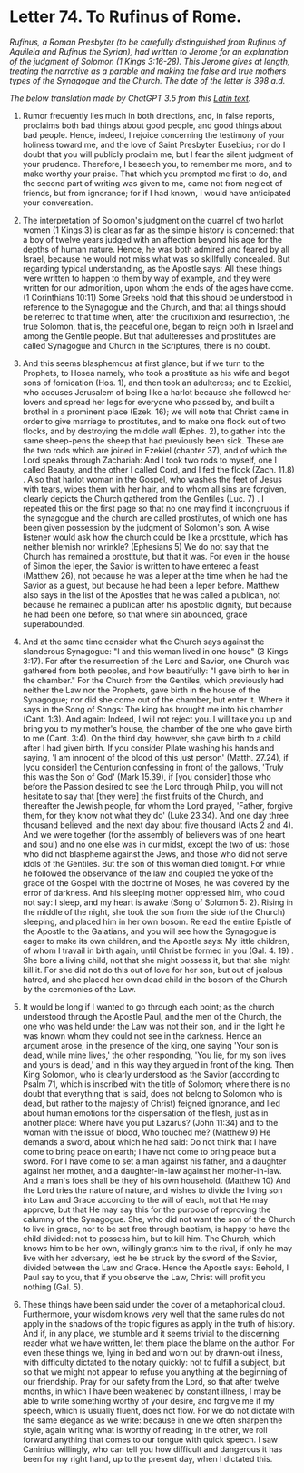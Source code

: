 <h1>Letter 74. To Rufinus of Rome.</h1>

<p><i>Rufinus, a Roman Presbyter (to be carefully distinguished from Rufinus of Aquileia and Rufinus the Syrian), had written to Jerome for an explanation of the judgment of Solomon (1 Kings 3:16-28). This Jerome gives at length, treating the narrative as a parable and making the false and true mothers types of the Synagogue and the Church. The date of the letter is 398 a.d.

The below translation made by ChatGPT 3.5 from this <a href='https://catholiclibrary.org/library/view?docId=Fathers-OR/PL.022.html;chunk.id=00000407'>Latin text</a>.</i></p>

1. Rumor frequently lies much in both directions, and, in false reports, proclaims both bad things about good people, and good things about bad people. Hence, indeed, I rejoice concerning the testimony of your holiness toward me, and the love of Saint Presbyter Eusebius; nor do I doubt that you will publicly proclaim me, but I fear the silent judgment of your prudence. Therefore, I beseech you, to remember me more, and to make worthy your praise. That which you prompted me first to do, and the second part of writing was given to me, came not from neglect of friends, but from ignorance; for if I had known, I would have anticipated your conversation.

2. The interpretation of Solomon's judgment on the quarrel of two harlot women (1 Kings 3) is clear as far as the simple history is concerned: that a boy of twelve years judged with an affection beyond his age for the depths of human nature. Hence, he was both admired and feared by all Israel, because he would not miss what was so skillfully concealed. But regarding typical understanding, as the Apostle says: All these things were written to happen to them by way of example, and they were written for our admonition, upon whom the ends of the ages have come. (1 Corinthians 10:11) Some Greeks hold that this should be understood in reference to the Synagogue and the Church, and that all things should be referred to that time when, after the crucifixion and resurrection, the true Solomon, that is, the peaceful one, began to reign both in Israel and among the Gentile people. But that adulteresses and prostitutes are called Synagogue and Church in the Scriptures, there is no doubt.

3. And this seems blasphemous at first glance; but if we turn to the Prophets, to Hosea namely, who took a prostitute as his wife and begot sons of fornication (Hos. 1), and then took an adulteress; and to Ezekiel, who accuses Jerusalem of being like a harlot because she followed her lovers and spread her legs for everyone who passed by, and built a brothel in a prominent place (Ezek. 16); we will note that Christ came in order to give marriage to prostitutes, and to make one flock out of two flocks, and by destroying the middle wall (Ephes. 2), to gather into the same sheep-pens the sheep that had previously been sick. These are the two rods which are joined in Ezekiel (chapter 37), and of which the Lord speaks through Zachariah: And I took two rods to myself, one I called Beauty, and the other I called Cord, and I fed the flock (Zach. 11.8) . Also that harlot woman in the Gospel, who washes the feet of Jesus with tears, wipes them with her hair, and to whom all sins are forgiven, clearly depicts the Church gathered from the Gentiles (Luc. 7) . I repeated this on the first page so that no one may find it incongruous if the synagogue and the church are called prostitutes, of which one has been given possession by the judgment of Solomon's son. A wise listener would ask how the church could be like a prostitute, which has neither blemish nor wrinkle? (Ephesians 5) We do not say that the Church has remained a prostitute, but that it was. For even in the house of Simon the leper, the Savior is written to have entered a feast (Matthew 26), not because he was a leper at the time when he had the Savior as a guest, but because he had been a leper before. Matthew also says in the list of the Apostles that he was called a publican, not because he remained a publican after his apostolic dignity, but because he had been one before, so that where sin abounded, grace superabounded.

4. And at the same time consider what the Church says against the slanderous Synagogue: "I and this woman lived in one house" (3 Kings 3:17). For after the resurrection of the Lord and Savior, one Church was gathered from both peoples, and how beautifully: "I gave birth to her in the chamber." For the Church from the Gentiles, which previously had neither the Law nor the Prophets, gave birth in the house of the Synagogue; nor did she come out of the chamber, but enter it. Where it says in the Song of Songs: The king has brought me into his chamber (Cant. 1:3). And again: Indeed, I will not reject you. I will take you up and bring you to my mother's house, the chamber of the one who gave birth to me (Cant. 3:4). On the third day, however, she gave birth to a child after I had given birth. If you consider Pilate washing his hands and saying, 'I am innocent of the blood of this just person' (Matth. 27.24), if [you consider] the Centurion confessing in front of the gallows, 'Truly this was the Son of God' (Mark 15.39), if [you consider] those who before the Passion desired to see the Lord through Philip, you will not hesitate to say that [they were] the first fruits of the Church, and thereafter the Jewish people, for whom the Lord prayed, 'Father, forgive them, for they know not what they do' (Luke 23.34). And one day three thousand believed: and the next day about five thousand (Acts 2 and 4). And we were together (for the assembly of believers was of one heart and soul) and no one else was in our midst, except the two of us: those who did not blaspheme against the Jews, and those who did not serve idols of the Gentiles. But the son of this woman died tonight. For while he followed the observance of the law and coupled the yoke of the grace of the Gospel with the doctrine of Moses, he was covered by the error of darkness. And his sleeping mother oppressed him, who could not say: I sleep, and my heart is awake (Song of Solomon 5: 2). Rising in the middle of the night, she took the son from the side (of the Church) sleeping, and placed him in her own bosom. Reread the entire Epistle of the Apostle to the Galatians, and you will see how the Synagogue is eager to make its own children, and the Apostle says: My little children, of whom I travail in birth again, until Christ be formed in you (Gal. 4. 19) . She bore a living child, not that she might possess it, but that she might kill it. For she did not do this out of love for her son, but out of jealous hatred, and she placed her own dead child in the bosom of the Church by the ceremonies of the Law.

5. It would be long if I wanted to go through each point; as the church understood through the Apostle Paul, and the men of the Church, the one who was held under the Law was not their son, and in the light he was known whom they could not see in the darkness. Hence an argument arose, in the presence of the king, one saying 'Your son is dead, while mine lives,' the other responding, 'You lie, for my son lives and yours is dead,' and in this way they argued in front of the king. Then King Solomon, who is clearly understood as the Savior (according to Psalm 71, which is inscribed with the title of Solomon; where there is no doubt that everything that is said, does not belong to Solomon who is dead, but rather to the majesty of Christ) feigned ignorance, and lied about human emotions for the dispensation of the flesh, just as in another place: Where have you put Lazarus? (John 11:34) and to the woman with the issue of blood, Who touched me? (Matthew 9) He demands a sword, about which he had said: Do not think that I have come to bring peace on earth; I have not come to bring peace but a sword. For I have come to set a man against his father, and a daughter against her mother, and a daughter-in-law against her mother-in-law. And a man's foes shall be they of his own household. (Matthew 10) And the Lord tries the nature of nature, and wishes to divide the living son into Law and Grace according to the will of each, not that He may approve, but that He may say this for the purpose of reproving the calumny of the Synagogue. She, who did not want the son of the Church to live in grace, nor to be set free through baptism, is happy to have the child divided: not to possess him, but to kill him. The Church, which knows him to be her own, willingly grants him to the rival, if only he may live with her adversary, lest he be struck by the sword of the Savior, divided between the Law and Grace. Hence the Apostle says: Behold, I Paul say to you, that if you observe the Law, Christ will profit you nothing (Gal. 5).

6. These things have been said under the cover of a metaphorical cloud. Furthermore, your wisdom knows very well that the same rules do not apply in the shadows of the tropic figures as apply in the truth of history. And if, in any place, we stumble and it seems trivial to the discerning reader what we have written, let them place the blame on the author. For even these things we, lying in bed and worn out by drawn-out illness, with difficulty dictated to the notary quickly: not to fulfill a subject, but so that we might not appear to refuse you anything at the beginning of our friendship. Pray for our safety from the Lord, so that after twelve months, in which I have been weakened by constant illness, I may be able to write something worthy of your desire, and forgive me if my speech, which is usually fluent, does not flow. For we do not dictate with the same elegance as we write: because in one we often sharpen the style, again writing what is worthy of reading; in the other, we roll forward anything that comes to our tongue with quick speech. I saw Caninius willingly, who can tell you how difficult and dangerous it has been for my right hand, up to the present day, when I dictated this.
